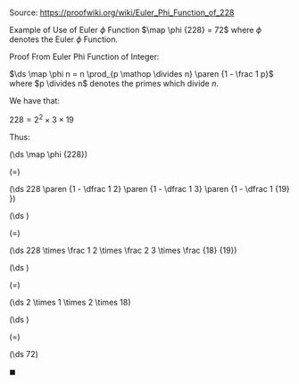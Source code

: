 # 

Source: https://proofwiki.org/wiki/Euler_Phi_Function_of_228

Example of Use of Euler $\phi$ Function
$\map \phi {228} = 72$
where $\phi$ denotes the Euler $\phi$ Function.


Proof
From Euler Phi Function of Integer:

$\ds \map \phi n = n \prod_{p \mathop \divides n} \paren {1 - \frac 1 p}$
where $p \divides n$ denotes the primes which divide $n$.

We have that:

$228 = 2^2 \times 3 \times 19$

Thus:














\(\ds \map \phi {228}\)

\(=\)







\(\ds 228 \paren {1 - \dfrac 1 2} \paren {1 - \dfrac 1 3} \paren {1 - \dfrac 1 {19} }\)




















\(\ds \)

\(=\)







\(\ds 228 \times \frac 1 2 \times \frac 2 3 \times \frac {18} {19}\)




















\(\ds \)

\(=\)







\(\ds 2 \times 1 \times 2 \times 18\)




















\(\ds \)

\(=\)







\(\ds 72\)









$\blacksquare$





